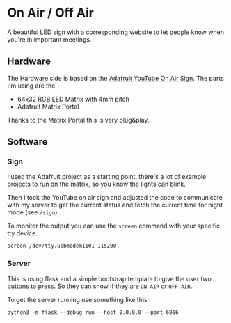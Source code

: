 # On Air / Off Air

A beautiful LED sign with a corresponding website to let people know when you're in important meetings.

## Hardware

The Hardware side is based on the [Adafruit YouTube On Air Sign](https://learn.adafruit.com/rgb-matrix-automatic-youtube-on-air-sign).
The parts I'm using are the
* 64x32 RGB LED Matrix with 4mm pitch
* Adafruit Matrix Portal

Thanks to the Matrix Portal this is very plug&play.

## Software

### Sign
I used the Adafruit project as a starting point, there's a lot of example projects to run on the matrix, so you know the lights can blink.

Then I took the YouTube on air sign and adjusted the code to communicate with my server to get the current status and fetch the current time for night mode (see `/sign`).

To monitor the output you can use the `screen` command with your specific tty device.
```
screen /dev/tty.usbmodem1101 115200
```

### Server
This is using flask and a simple bootstrap template to give the user two buttons to press. So they can show if they are `ON AIR` or `OFF AIR`.

To get the server running use something like this:
```
python3 -m flask --debug run --host 0.0.0.0 --port 6006
```